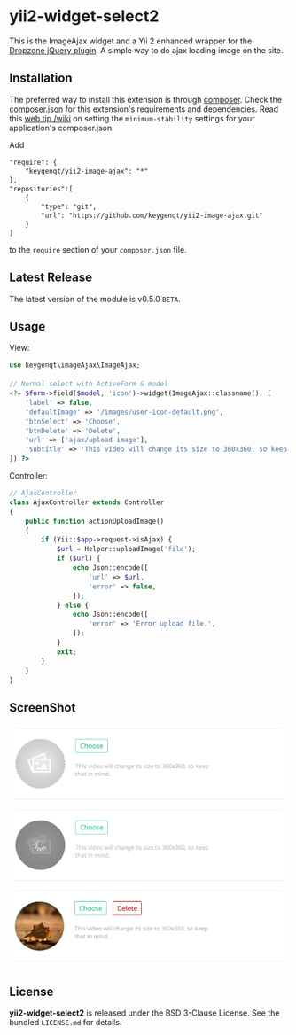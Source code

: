 yii2-widget-select2
===================

This is the ImageAjax widget and a Yii 2 enhanced wrapper for the [Dropzone jQuery plugin](http://www.dropzonejs.com). A simple way to do ajax loading image on the site.

## Installation

The preferred way to install this extension is through [composer](http://getcomposer.org/download/). Check the [composer.json](https://github.com/kartik-v/yii2-widget-select2/blob/master/composer.json) for this extension's requirements and dependencies. Read this [web tip /wiki](http://webtips.krajee.com/setting-composer-minimum-stability-application/) on setting the `minimum-stability` settings for your application's composer.json.

Add

```
"require": {
    "keygenqt/yii2-image-ajax": "*"
},
"repositories":[
    {
        "type": "git",
        "url": "https://github.com/keygenqt/yii2-image-ajax.git"
    }
]
```

to the ```require``` section of your `composer.json` file.

## Latest Release

The latest version of the module is v0.5.0 `BETA`.

## Usage

View:

```php
use keygenqt\imageAjax\ImageAjax;

// Normal select with ActiveForm & model
<?= $form->field($model, 'icon')->widget(ImageAjax::classname(), [
    'label' => false,
    'defaultImage' => '/images/user-icon-default.png',
    'btnSelect' => 'Choose',
    'btnDelete' => 'Delete',
    'url' => ['ajax/upload-image'],
    'subtitle' => 'This video will change its size to 360х360, so keep that in mind.'
]) ?>

```

Controller:

```php
// AjaxController
class AjaxController extends Controller
{
    public function actionUploadImage()
    {
        if (Yii::$app->request->isAjax) {
            $url = Helper::uploadImage('file');
            if ($url) {
                echo Json::encode([
                    'url' => $url,
                    'error' => false,
                ]);
            } else {
                echo Json::encode([
                    'error' => 'Error upload file.',
                ]);
            }
            exit;
        }
    }
}
```

## ScreenShot

![Alt text](https://raw.githubusercontent.com/keygenqt/yii2-image-ajax/master/screenshot/empty.png?raw=true "Empty")
![Alt text](https://raw.githubusercontent.com/keygenqt/yii2-image-ajax/master/screenshot/load.png?raw=true "Load")
![Alt text](https://raw.githubusercontent.com/keygenqt/yii2-image-ajax/master/screenshot/select.png?raw=true "Select")

## License

**yii2-widget-select2** is released under the BSD 3-Clause License. See the bundled `LICENSE.md` for details.